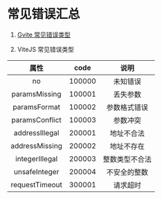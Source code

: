 # 常见错误汇总

1. [Gvite 常见错误类型](../rpc/README.md)

2. ViteJS 常见错误类型

| 属性 | code | 说明 |
|:-----:|:-------:|:--------:|
| no | 100000 | 未知错误 |
| paramsMissing | 100001 | 丢失参数 |
| paramsFormat | 100002 | 参数格式错误 |
| paramsConflict | 100003 | 参数冲突 |
| addressIllegal | 200001 | 地址不合法 |
| addressMissing | 200002 | 地址不存在 |
| integerIllegal | 200003 | 整数类型不合法 |
| unsafeInteger | 200004 | 不安全的整数 |
| requestTimeout | 300001 | 请求超时 |
